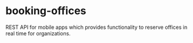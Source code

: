 # booking-offices
REST API for mobile apps which provides functionality to reserve offices in real time for organizations.
